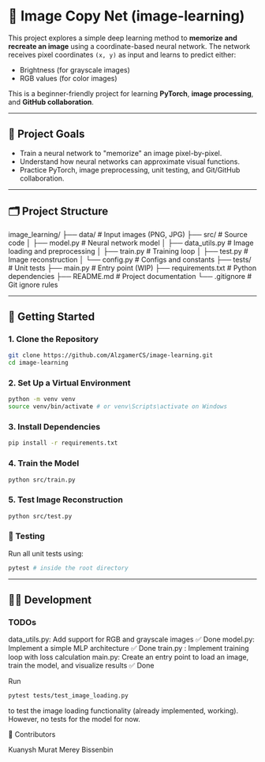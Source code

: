 # 🧠 Image Copy Net (image-learning)

This project explores a simple deep learning method to **memorize and recreate an image** using a coordinate-based neural network. The network receives pixel coordinates `(x, y)` as input and learns to predict either:

- Brightness (for grayscale images)
- RGB values (for color images)

This is a beginner-friendly project for learning **PyTorch**, **image processing**, and **GitHub collaboration**.

---

## 📌 Project Goals

- Train a neural network to "memorize" an image pixel-by-pixel.
- Understand how neural networks can approximate visual functions.
- Practice PyTorch, image preprocessing, unit testing, and Git/GitHub collaboration.

---

## 🗂️ Project Structure

image_learning/
├── data/ # Input images (PNG, JPG)
├── src/ # Source code
│ ├── model.py # Neural network model
│ ├── data_utils.py # Image loading and preprocessing
│ ├── train.py # Training loop
│ ├── test.py # Image reconstruction
│ └── config.py # Configs and constants
├── tests/ # Unit tests
├── main.py # Entry point (WIP)
├── requirements.txt # Python dependencies
├── README.md # Project documentation
└── .gitignore # Git ignore rules

---

## 🚀 Getting Started

### 1. Clone the Repository

```bash
git clone https://github.com/AlzgamerCS/image-learning.git
cd image-learning
```

### 2. Set Up a Virtual Environment

```bash
python -m venv venv
source venv/bin/activate # or venv\Scripts\activate on Windows
```

### 3. Install Dependencies

```bash
pip install -r requirements.txt
```

### 4. Train the Model

```bash
python src/train.py
```

### 5. Test Image Reconstruction

```bash
python src/test.py
```

### 🧪 Testing

Run all unit tests using:

```bash
pytest # inside the root directory
```

---

## 🧑‍💻 Development

### TODOs

data_utils.py: Add support for RGB and grayscale images ✅ Done
model.py: Implement a simple MLP architecture ✅ Done
train.py : Implement training loop with loss calculation
main.py: Create an entry point to load an image, train the model, and visualize results ✅ Done

Run

```bash
pytest tests/test_image_loading.py
```

to test the image loading functionality (already implemented, working). However, no tests for the model for now.

👥 Contributors

Kuanysh Murat
Merey Bissenbin
